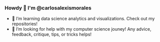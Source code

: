 ### Howdy 👋 I'm @carlosalexismorales 



- 🌱 I’m learning data science analytics and visualizations. Check out my repositories!
- 🤔 I’m looking for help with my computer science jouney! Any advice, feedback, critique, tips, or tricks helps! 

